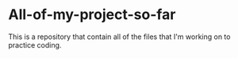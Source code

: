 # All-of-my-project-so-far
 This is a repository that contain all of the files that I'm working on to practice coding.
